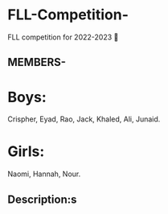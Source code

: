 # FLL-Competition-
FLL competition for 2022-2023 🧱

## MEMBERS-
# Boys:
Crispher,
Eyad,
Rao,
Jack,
Khaled,
Ali,
Junaid.

# Girls:
Naomi,
Hannah,
Nour.

## Description:s
